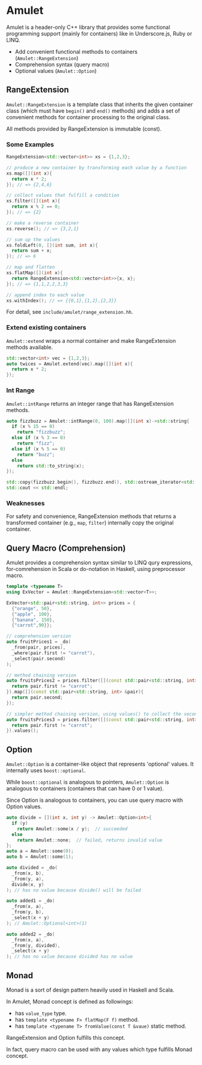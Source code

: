 Amulet
======

Amulet is a header-only C++ library that provides some functional programming support (mainly for containers) like in Underscore.js, Ruby or LINQ.

- Add convenient functional methods to containers (`Amulet::RangeExtension`)
- Comprehension syntax (query macro)
- Optional values (`Amulet::Option`)

## RangeExtension

`Amulet::RangeExtension` is a template class that inherits the given container class (which must have `begin()` and `end()` methods)
and adds a set of convenient methods for container processing to the original class.

All methods provided by RangeExtension is immutable (const).

### Some Examples

```cpp
RangeExtension<std::vector<int>> xs = {1,2,3};

// produce a new container by transforming each value by a function
xs.map([](int x){
  return x * 2;
}); // => {2,4,6}

// collect values that fulfill a condition
xs.filter([](int x){
  return x % 2 == 0;
}); // => {2}

// make a reverse container
xs.reverse(); // => {3,2,1}

// sum up the values
xs.foldLeft(0, [](int sum, int x){
  return sum + x;
}); // => 6

// map and flatten
xs.flatMap([](int x){
  return RangeExtension<std::vector<int>>{x, x};
}); // => {1,1,2,2,3,3}

// append index to each value
xs.withIndex(); // => {{0,1},{1,2},{2,3}}
```

For detail, see `include/amulet/range_extension.hh`.

### Extend existing containers

`Amulet::extend` wraps a normal container and make RangeExtension methods available.

```cpp
std::vector<int> vec = {1,2,3};
auto twices = Amulet.extend(vec).map([](int x){
  return x * 2;
});
```

### Int Range

`Amulet::intRange` returns an integer range that has RangeExtension methods.

```cpp
auto fizzbuzz = Amulet::intRange(0, 100).map([](int x)->std::string{
  if (x % 15 == 0)
    return "fizzbuzz";
  else if (x % 3 == 0)
    return "fizz";
  else if (x % 5 == 0)
    return "buzz";
  else
    return std::to_string(x);
});

std::copy(fizzbuzz.begin(), fizzbuzz.end(), std::ostream_iterator<std::string>(std::cout, " "));
std::cout << std::endl;
```

### Weaknesses

For safety and convenience, RangeExtension methods that returns a transformed container (e.g., `map`, `filter`) internally copy the original container.


## Query Macro (Comprehension)

Amulet provides a comprehension syntax similar to LINQ qury expressions, for-comrehension in Scala or do-notation in Haskell, using preprocessor macro.

```cpp
template <typename T>
using ExVector = Amulet::RangeExtension<std::vector<T>>;

ExVector<std::pair<std::string, int>> prices = {
  {"orange", 50},
  {"apple", 100},
  {"banana", 150},
  {"carrot",90}};

// comprehension version 
auto fruitPrices1 = _do(
  _from(pair, prices),
  _where(pair.first != "carrot"),
  _select(pair.second)
);

// method chaining version
auto fruitsPrices2 = prices.filter([](const std::pair<std::string, int> &pair){
  return pair.first != "carrot";
}).map([](const std::pair<std::string, int> &pair){
  return pair.second;
});

// simpler method chaining version, using values() to collect the second value from each pair
auto fruitsPrices3 = prices.filter([](const std::pair<std::string, int> &pair){
  return pair.first != "carrot";
}).values();
```

## Option

`Amulet::Option` is a container-like object that represents 'optional' values.
It internally uses `boost::optional`.

While `boost::optional` is analogous to pointers, `Amulet::Option` is analogous to containers (containers that can have 0 or 1 value).

Since Option is analogous to containers, you can use query macro with Option values.

```cpp
auto divide = [](int x, int y) -> Amulet::Option<int>{
  if (y)
    return Amulet::some(x / y);  // succeeded
  else
    return Amulet::none;  // failed, returns invalid value
};
auto a = Amulet::some(0);
auto b = Amulet::some(1);

auto divided = _do(
  _from(x, b),
  _from(y, a),
  divide(x, y)
); // has no value because divide() will be failed

auto added1 = _do(
  _from(x, a),
  _from(y, b),
  _select(x + y)
); // Amulet::Optional<int>(1)

auto added2 = _do(
  _from(x, a),
  _from(y, divided),
  _select(x + y)
); // has no value because divided has no value
```

## Monad

Monad is a sort of design pattern heavily used in Haskell and Scala.

In Amulet, Monad concept is defined as followings:

- has `value_type` type.
- has `template <typename F> flatMap(F f)` method.
- has `template <typename T> fromValue(const T &vaue)` static method.

RangeExtension and Option fulfills this concept.

In fact, query macro can be used with any values which type fulfills Monad concept.
